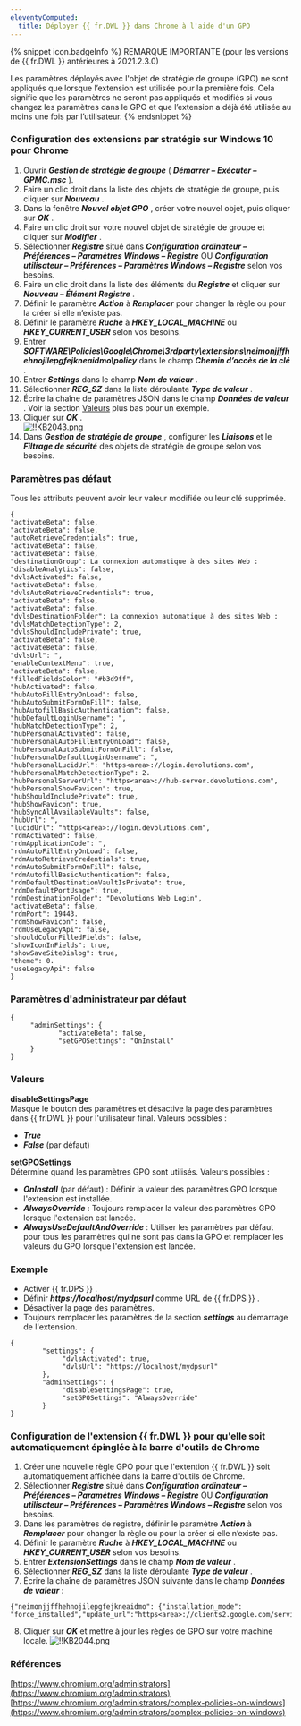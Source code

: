 ```yaml
---
eleventyComputed:
  title: Déployer {{ fr.DWL }} dans Chrome à l'aide d'un GPO
---
```


{% snippet icon.badgeInfo %} 
REMARQUE IMPORTANTE (pour les versions de {{ fr.DWL }} antérieures à 2021.2.3.0)  

Les paramètres déployés avec l'objet de stratégie de groupe (GPO) ne sont appliqués que lorsque l’extension est utilisée pour la première fois. Cela signifie que les paramètres ne seront pas appliqués et modifiés si vous changez les paramètres dans le GPO et que l’extension a déjà été utilisée au moins une fois par l’utilisateur. 
{% endsnippet %}  
 
### Configuration des extensions par stratégie sur Windows 10 pour Chrome 
1. Ouvrir ***Gestion de stratégie de groupe*** ( ***Démarrer – Exécuter – GPMC.msc*** ). 
1. Faire un clic droit dans la liste des objets de stratégie de groupe, puis cliquer sur ***Nouveau*** . 
1. Dans la fenêtre ***Nouvel objet GPO*** , créer votre nouvel objet, puis cliquer sur ***OK*** . 
1. Faire un clic droit sur votre nouvel objet de stratégie de groupe et cliquer sur ***Modifier*** . 
1. Sélectionner ***Registre*** situé dans ***Configuration ordinateur – Préférences – Paramètres Windows – Registre*** OU ***Configuration utilisateur – Préférences – Paramètres Windows – Registre*** selon vos besoins. 
1. Faire un clic droit dans la liste des éléments du ***Registre*** et cliquer sur ***Nouveau – Élément Registre*** . 
1. Définir le paramètre ***Action*** à ***Remplacer*** pour changer la règle ou pour la créer si elle n’existe pas. 
1. Définir le paramètre ***Ruche*** à ***HKEY_LOCAL_MACHINE*** ou ***HKEY_CURRENT_USER*** selon vos besoins. 
1. Entrer ***SOFTWARE\Policies\Google\Chrome\3rdparty\extensions\neimonjjffhehnojilepgfejkneaidmo\policy*** dans le champ ***Chemin d’accès de la clé*** . 
1. Entrer ***Settings*** dans le champ ***Nom de valeur*** . 
1. Sélectionner ***REG_SZ*** dans la liste déroulante ***Type de valeur*** . 
1. Écrire la chaîne de paramètres JSON dans le champ ***Données de valeur*** . Voir la section <a href="valeurs">Valeurs</a> plus bas pour un exemple. 
1. Cliquer sur ***OK*** .  
![!!KB2043.png](/img/fr/kb/KB2043.png) 
1. Dans ***Gestion de stratégie de groupe*** , configurer les ***Liaisons*** et le ***Filtrage de sécurité*** des objets de stratégie de groupe selon vos besoins.  

### Paramètres pas défaut 
Tous les attributs peuvent avoir leur valeur modifiée ou leur clé supprimée.  
```
{  
"activateBeta": false,  
"activateBeta": false,  
"autoRetrieveCredentials": true,  
"activateBeta": false,  
"activateBeta": false,  
"destinationGroup": La connexion automatique à des sites Web :  
"disableAnalytics": false,  
"dvlsActivated": false,  
"activateBeta": false,  
"dvlsAutoRetrieveCredentials": true,  
"activateBeta": false,  
"activateBeta": false,  
"dvlsDestinationFolder": La connexion automatique à des sites Web :  
"dvlsMatchDetectionType": 2,  
"dvlsShouldIncludePrivate": true,  
"activateBeta": false,  
"activateBeta": false,  
"dvlsUrl": ",  
"enableContextMenu": true,  
"activateBeta": false,  
"filledFieldsColor": "#b3d9ff",  
"hubActivated": false,  
"hubAutoFillEntryOnLoad": false,  
"hubAutoSubmitFormOnFill": false,  
"hubAutofillBasicAuthentication": false,  
"hubDefaultLoginUsername": ",  
"hubMatchDetectionType": 2,  
"hubPersonalActivated": false,  
"hubPersonalAutoFillEntryOnLoad": false,  
"hubPersonalAutoSubmitFormOnFill": false,  
"hubPersonalDefaultLoginUsername": ",  
"hubPersonalLucidUrl": "https<area>://login.devolutions.com",  
"hubPersonalMatchDetectionType": 2.  
"hubPersonalServerUrl": "https<area>://hub-server.devolutions.com",  
"hubPersonalShowFavicon": true,  
"hubShouldIncludePrivate": true,  
"hubShowFavicon": true,  
"hubSyncAllAvailableVaults": false,  
"hubUrl": ",  
"lucidUrl": "https<area>://login.devolutions.com",  
"rdmActivated": false,  
"rdmApplicationCode": ",  
"rdmAutoFillEntryOnLoad": false,  
"rdmAutoRetrieveCredentials": true,  
"rdmAutoSubmitFormOnFill": false,  
"rdmAutofillBasicAuthentication": false,  
"rdmDefaultDestinationVaultIsPrivate": true,  
"rdmDefaultPortUsage": true,  
"rdmDestinationFolder": "Devolutions Web Login",  
"activateBeta": false,  
"rdmPort": 19443.  
"rdmShowFavicon": false,  
"rdmUseLegacyApi": false,  
"shouldColorFilledFields": false,  
"showIconInFields": true,  
"showSaveSiteDialog": true,  
"theme": 0.  
"useLegacyApi": false  
}  
```
### Paramètres d'administrateur par défaut 
```
{  
     "adminSettings": {  
            "activateBeta": false,  
            "setGPOSettings": "OnInstall"  
     }  
}  
```
### Valeurs 
<a name="valeurs"></a>

**disableSettingsPage**  
Masque le bouton des paramètres et désactive la page des paramètres dans {{ fr.DWL }} pour l'utilisateur final. 
Valeurs possibles : 
* ***True*** 
* ***False*** (par défaut) 

**setGPOSettings**  
Détermine quand les paramètres GPO sont utilisés. 
Valeurs possibles : 
* ***OnInstall*** (par défaut) : Définir la valeur des paramètres GPO lorsque l'extension est installée. 
* ***AlwaysOverride*** : Toujours remplacer la valeur des paramètres GPO lorsque l'extension est lancée. 
* ***AlwaysUseDefaultAndOverride*** : Utiliser les paramètres par défaut pour tous les paramètres qui ne sont pas dans la GPO et remplacer les valeurs du GPO lorsque l'extension est lancée. 
### Exemple 
* Activer {{ fr.DPS }} . 
* Définir ***https<area>://localhost/mydpsurl*** comme URL de {{ fr.DPS }} . 
* Désactiver la page des paramètres. 
* Toujours remplacer les paramètres de la section ***settings*** au démarrage de l'extension. 
```
{  
        "settings": {  
             "dvlsActivated": true,  
             "dvlsUrl": "https://localhost/mydpsurl"  
        },  
        "adminSettings": {  
             "disableSettingsPage": true,  
             "setGPOSettings": "AlwaysOverride"  
        }  
}  
```
### Configuration de l'extension {{ fr.DWL }} pour qu'elle soit automatiquement épinglée à la barre d'outils de Chrome 
1. Créer une nouvelle règle GPO pour que l'extention {{ fr.DWL }} soit automatiquement affichée dans la barre d'outils de Chrome. 
1. Sélectionner ***Registre*** situé dans ***Configuration ordinateur – Préférences – Paramètres Windows – Registre*** OU ***Configuration utilisateur – Préférences – Paramètres Windows – Registre*** selon vos besoins. 
1. Dans les paramètres de registre, définir le paramètre ***Action*** à ***Remplacer*** pour changer la règle ou pour la créer si elle n’existe pas. 
1. Définir le paramètre ***Ruche*** à ***HKEY_LOCAL_MACHINE*** ou ***HKEY_CURRENT_USER*** selon vos besoins. 
1. Entrer ***ExtensionSettings*** dans le champ ***Nom de valeur*** . 
1. Sélectionner ***REG_SZ*** dans la liste déroulante ***Type de valeur*** . 
1. Écrire la chaîne de paramètres JSON suivante dans le champ ***Données de valeur*** : 
```
{"neimonjjffhehnojilepgfejkneaidmo": {"installation_mode":  
"force_installed","update_url":"https<area>://clients2.google.com/service/update2/crx","toolbar_pin":"force_pinned"}}  
```
8. Cliquer sur ***OK*** et mettre à jour les règles de GPO sur votre machine locale. 
![!!KB2044.png](/img/fr/kb/KB2044.png) 
### Références 
[https://www.chromium.org/administrators](https://www.chromium.org/administrators)  
[https://www.chromium.org/administrators/complex-policies-on-windows](https://www.chromium.org/administrators/complex-policies-on-windows) 

